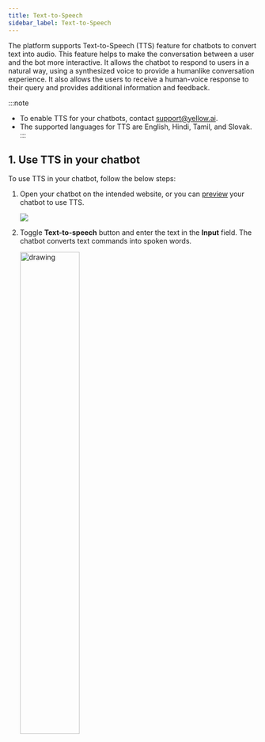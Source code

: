 ```yaml
---
title: Text-to-Speech
sidebar_label: Text-to-Speech
---
```


The platform supports Text-to-Speech (TTS) feature for chatbots to convert text into audio. This feature helps to make the conversation between a user and the bot more interactive. It allows the chatbot to respond to users in a natural way, using a synthesized voice to provide a humanlike conversation experience. It also allows the users to receive a human-voice response to their query and provides additional information and feedback.

:::note
* To enable TTS for your chatbots, contact support@yellow.ai.
* The supported languages for TTS are English, Hindi, Tamil, and Slovak.
:::



## 1. Use TTS in your chatbot

To use TTS in your chatbot, follow the below steps:

1. Open your chatbot on the intended website, or you can [preview](https://docs.yellow.ai/docs/platform_concepts/studio/build/Flows/journeys#32-preview-a-bot) your chatbot to use TTS. 

   ![](https://i.imgur.com/aKz2n8O.png)


2. Toggle **Text-to-speech** button and enter the text in the **Input** field. The chatbot converts text commands into spoken words.

   <img src="https://i.imgur.com/nKDxMV9.png" alt="drawing" width="50%"/>